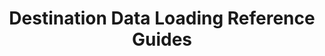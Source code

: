 ---
title: Destination Data Loading Reference Guides
permalink: /replication/reference
redirect_from: /data-structure/loading-stitch-data-into-destinations

layout: general
toc: false
feedback: false

keywords: loading behavior, loading, how data is loaded, data structure
summary: "Every destination handles data differently. Learn about what your destination supports, what it doesn't, and how Stitch will load your data as a result."

key: "loading-reference"

intro: |
  {% include misc/data-files.html %}

  {{ page.summary }}

  Each guide covers scenarios involving Primary Keys, data types, object names, schema changes, and destination changes.

sections:
  - title: "Select your destination"
    anchor: "select-destination"
    content: |
      {% assign data-loading-guides = site.data-structure | where:"content-type","loading-reference" | sort: "display_name" %}

      <ul class="tiles three-columns">
      {% for guide in data-loading-guides %}

      {% if guide.branded == true %}
        {% assign connection-type = guide.display_name | slugify %}
      {% else %}
        {% assign connection-type = guide.type %}
      {% endif %}
        <li>
          <a href="{{ guide.url | prepend: site.baseurl }}">
            <img src="{{ site.baseurl }}/images/destinations/icons/{{ connection-type }}.svg" alt="{{ guide.display_name }}">
          </a>
          <strong>{{ guide.display_name }}</strong><br>

          {% if guide.has-versions == true %}
            {% include shared/versioning/version-menu.html connection-type="destination" menu-type="category-page" item-name="guide" %}
          {% else %}
            <a href="{{ guide.url | prepend: site.baseurl }}">Loading Reference</a>      
          {% endif %}
        </li>
      {% endfor %}
      </ul>
---